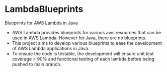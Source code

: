 # LambdaBlueprints
Blueprints for AWS Lambda in Java

- AWS Lambda provides blueprints for various aws resources that can be used in AWS Lambda. However for Java, there are no blueprints.
- This project aims to develop various blueprints to ease the development of AWS Lambda applications in Java.
- To ensure the code is testable, the development will ensure unit test coverage > 90% and functional testing of each lambda before being pushed to main branch. 
